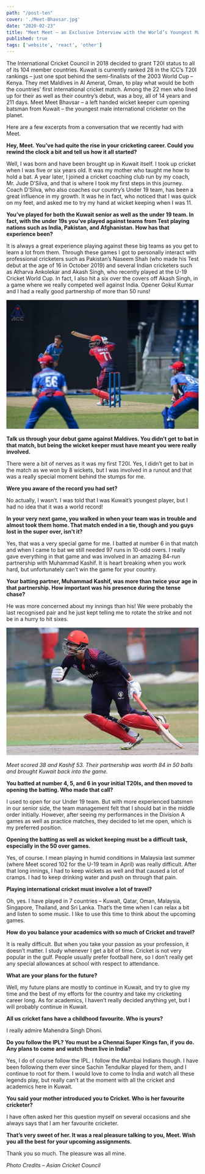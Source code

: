 ```yaml
---
path: "/post-ten"
cover: './Meet-Bhavsar.jpg'
date: "2020-02-23"
title: "Meet Meet – an Exclusive Interview with the World’s Youngest Male International Cricketer"
published: true
tags: ['website', 'react', 'other']
---
```


The International Cricket Council in 2018 decided to grant T20I status to all of its 104 member countries. Kuwait is currently ranked 28 in the ICC’s T20I rankings – just one spot behind the semi-finalists of the 2003 World Cup – Kenya. They met Maldives in Al Amerat, Oman, to play what would be both the countries’ first international cricket match. Among the 22 men who lined up for their as well as their country’s debut, was a boy, all of 14 years and 211 days. Meet Meet Bhavsar – a left handed wicket keeper cum opening batsman from Kuwait – the youngest male international cricketer on the planet.

Here are a few excerpts from a conversation that we recently had with Meet.

**Hey, Meet. You’ve had quite the rise in your cricketing career. Could you rewind the clock a bit and tell us how it all started?**

Well, I was born and have been brought up in Kuwait itself. I took up cricket when I was five or six years old. It was my mother who taught me how to hold a bat. A year later, I joined a cricket coaching club run by my coach, Mr. Jude D’Silva, and that is where I took my first steps in this journey. Coach D’Silva, who also coaches our country’s Under 19 team, has been a great influence in my growth. It was he in fact, who noticed that I was quick on my feet, and asked me to try my hand at wicket keeping when I was 11.

**You’ve played for both the Kuwait senior as well as the under 19 team. In fact, with the under 19s you’ve played against teams from Test playing nations such as India, Pakistan, and Afghanistan. How has that experience been?**

It is always a great experience playing against these big teams as you get to learn a lot from them. Through these games I got to personally interact with professional cricketers such as Pakistan’s Naseem Shah (who made his Test debut at the age of 16 in October 2019) and several Indian cricketers such as Atharva Ankolekar and Akash Singh, who recently played at the U-19 Cricket World Cup. In fact, I also hit a six over the covers off Akash Singh, in a game where we really competed well against India. Opener Gokul Kumar and I had a really good partnership of more than 50 runs!

![Meet playing for Kuwait U19 against Afghanistan U19](./Meet-Image-2.jpg)

**Talk us through your debut game against Maldives. You didn’t get to bat in that match, but being the wicket keeper must have meant you were really involved.**

There were a bit of nerves as it was my first T20I. Yes, I didn’t get to bat in the match as we won by 8 wickets, but I was involved in a runout and that was a really special moment behind the stumps for me.

**Were you aware of the record you had set?**

No actually, I wasn’t. I was told that I was Kuwait’s youngest player, but I had no idea that it was a world record!

**In your very next game, you walked in when your team was in trouble and almost took them home. That match ended in a tie, though and you guys lost in the super over, isn’t it?**

Yes, that was a very special game for me. I batted at number 6 in that match and when I came to bat we still needed 97 runs in 10-odd overs. I really gave everything in that game and was involved in an amazing 84-run partnership with Muhammad Kashif. It is heart breaking when you work hard, but unfortunately can’t win the game for your country.

**Your batting partner, Muhammad Kashif, was more than twice your age in that partnership. How important was his presence during the tense chase?**

He was more concerned about my innings than his! We were probably the last recognised pair and he just kept telling me to rotate the strike and not be in a hurry to hit sixes.

![Meet calls his partner for a single](./Meet-Image-3.jpg)

*Meet scored 38 and Kashif 53. Their partnership was worth 84 in 50 balls and brought Kuwait back into the game.*

**You batted at number 4, 5, and 6 in your initial T20Is, and then moved to opening the batting. Who made that call?**

I used to open for our Under 19 team. But with more experienced batsmen in our senior side, the team management felt that I should bat in the middle order initially. However, after seeing my performances in the Division A games as well as practice matches, they decided to let me open, which is my preferred position.

**Opening the batting as well as wicket keeping must be a difficult task, especially in the 50 over games.**

Yes, of course. I mean playing in humid conditions in Malaysia last summer (where Meet scored 102 for the U-19 team in April) was really difficult. After that long innings, I had to keep wickets as well and that caused a lot of cramps. I had to keep drinking water and push on through that pain.

**Playing international cricket must involve a lot of travel?**

Oh, yes. I have played in 7 countries – Kuwait, Qatar, Oman, Malaysia, Singapore, Thailand, and Sri Lanka. That’s the time when I can relax a bit and listen to some music. I like to use this time to think about the upcoming games.

**How do you balance your academics with so much of Cricket and travel?**

It is really difficult. But when you take your passion as your profession, it doesn’t matter. I study whenever I get a bit of time. Cricket is not very popular in the gulf. People usually prefer football here, so I don’t really get any special allowances at school with respect to attendance.

**What are your plans for the future?**

Well, my future plans are mostly to continue in Kuwait, and try to give my time and the best of my efforts for the country and take my cricketing career long. As for academics, I haven’t really decided anything yet, but I will probably continue in Kuwait.

**All us cricket fans have a childhood favourite. Who is yours?**

I really admire Mahendra Singh Dhoni.

**Do you follow the IPL? You must be a Chennai Super Kings fan, if you do. Any plans to come and watch them live in India?**

Yes, I do of course follow the IPL. I follow the Mumbai Indians though.  I have been following them ever since Sachin Tendulkar played for them, and I continue to root for them. I would love to come to India and watch all these legends play, but really can’t at the moment with all the cricket and academics here in Kuwait.

**You said your mother introduced you to Cricket. Who is her favourite cricketer?**

I have often asked her this question myself on several occasions and she always says that I am her favourite cricketer.

**That’s very sweet of her. It was a real pleasure talking to you, Meet. Wish you all the best for your upcoming assignments.**

Thank you so much. The pleasure was all mine.

*Photo Credits – Asian Cricket Council*